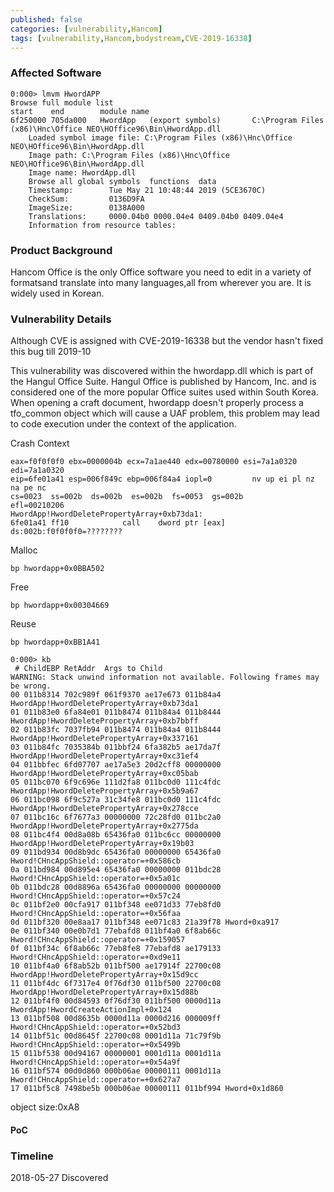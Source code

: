 ```yaml
---
published: false
categories: [vulnerability,Hancom]
tags: [vulnerability,Hancom,bodystream,CVE-2019-16338]
---
```


### Affected Software
~~~shell
0:000> lmvm HwordAPP
Browse full module list
start    end        module name
6f250000 705da000   HwordApp   (export symbols)       C:\Program Files (x86)\Hnc\Office NEO\HOffice96\Bin\HwordApp.dll
    Loaded symbol image file: C:\Program Files (x86)\Hnc\Office NEO\HOffice96\Bin\HwordApp.dll
    Image path: C:\Program Files (x86)\Hnc\Office NEO\HOffice96\Bin\HwordApp.dll
    Image name: HwordApp.dll
    Browse all global symbols  functions  data
    Timestamp:        Tue May 21 10:48:44 2019 (5CE3670C)
    CheckSum:         0136D9FA
    ImageSize:        0138A000
    Translations:     0000.04b0 0000.04e4 0409.04b0 0409.04e4
    Information from resource tables:
~~~

### Product Background
Hancom Office is the only Office software you need to edit in a variety of formatsand translate into many languages,all from wherever you are.
It is widely used in Korean.

### Vulnerability Details
Although CVE is assigned with CVE-2019-16338 but the vendor hasn't fixed this bug till 2019-10

This vulnerability was discovered within the hwordapp.dll which is part of the Hangul Office Suite. Hangul Office is published by Hancom, Inc. and is considered one of the more popular Office suites used within South Korea. When opening a craft document, hwordapp doesn't properly process a tfo_common object which will cause a UAF problem, this problem may lead to code execution under the context of the application.

Crash Context

~~~shell
eax=f0f0f0f0 ebx=0000004b ecx=7a1ae440 edx=00780000 esi=7a1a0320 edi=7a1a0320
eip=6fe01a41 esp=006f849c ebp=006f84a4 iopl=0         nv up ei pl nz na pe nc
cs=0023  ss=002b  ds=002b  es=002b  fs=0053  gs=002b             efl=00210206
HwordApp!HwordDeletePropertyArray+0xb73da1:
6fe01a41 ff10            call    dword ptr [eax]      ds:002b:f0f0f0f0=????????
~~~

Malloc

~~~shell
bp hwordapp+0x0BBA502
~~~



Free

~~~shell
bp hwordapp+0x00304669
~~~



Reuse

~~~shell
bp hwordapp+0xBB1A41

0:000> kb
 # ChildEBP RetAddr  Args to Child              
WARNING: Stack unwind information not available. Following frames may be wrong.
00 011b8314 702c989f 061f9370 ae17e673 011b84a4 HwordApp!HwordDeletePropertyArray+0xb73da1
01 011b83e0 6fa84e01 011b8474 011b84a4 011b8444 HwordApp!HwordDeletePropertyArray+0xb7bbff
02 011b83fc 7037fb94 011b8474 011b84a4 011b8444 HwordApp!HwordDeletePropertyArray+0x337161
03 011b84fc 7035384b 011bbf24 6fa382b5 ae17da7f HwordApp!HwordDeletePropertyArray+0xc31ef4
04 011bbfec 6fd07707 ae17a5e3 20d2cff8 00000000 HwordApp!HwordDeletePropertyArray+0xc05bab
05 011bc070 6f9c696e 111d2fa8 011bc0d0 111c4fdc HwordApp!HwordDeletePropertyArray+0x5b9a67
06 011bc098 6f9c527a 31c34fe8 011bc0d0 111c4fdc HwordApp!HwordDeletePropertyArray+0x278cce
07 011bc16c 6f7677a3 00000000 72c28fd0 011bc2a0 HwordApp!HwordDeletePropertyArray+0x2775da
08 011bc4f4 00d8a08b 65436fa0 011bc6cc 00000000 HwordApp!HwordDeletePropertyArray+0x19b03
09 011bd934 00d8b9dc 65436fa0 00000000 65436fa0 Hword!CHncAppShield::operator=+0x586cb
0a 011bd984 00d895e4 65436fa0 00000000 011bdc28 Hword!CHncAppShield::operator=+0x5a01c
0b 011bdc28 00d8896a 65436fa0 00000000 00000000 Hword!CHncAppShield::operator=+0x57c24
0c 011bf2e0 00cfa917 011bf348 ee071d33 77eb8fd0 Hword!CHncAppShield::operator=+0x56faa
0d 011bf320 00e8aa17 011bf348 ee071c83 21a39f78 Hword+0xa917
0e 011bf340 00e0b7d1 77ebafd8 011bf4a0 6f8ab66c Hword!CHncAppShield::operator=+0x159057
0f 011bf34c 6f8ab66c 77eb8fe8 77ebafd8 ae179133 Hword!CHncAppShield::operator=+0xd9e11
10 011bf4a0 6f8ab52b 011bf500 ae17914f 22700c08 HwordApp!HwordDeletePropertyArray+0x15d9cc
11 011bf4dc 6f7317e4 0f76df30 011bf500 22700c08 HwordApp!HwordDeletePropertyArray+0x15d88b
12 011bf4f0 00d84593 0f76df30 011bf500 0000d11a HwordApp!HwordCreateActionImpl+0x124
13 011bf508 00d8635b 0000d11a 0000d216 000009ff Hword!CHncAppShield::operator=+0x52bd3
14 011bf51c 00d8645f 22700c08 0001d11a 71c79f9b Hword!CHncAppShield::operator=+0x5499b
15 011bf538 00d94167 00000001 0001d11a 0001d11a Hword!CHncAppShield::operator=+0x54a9f
16 011bf574 00d0d860 000b06ae 00000111 0001d11a Hword!CHncAppShield::operator=+0x627a7
17 011bf5c8 7498be5b 000b06ae 00000111 011bf994 Hword+0x1d860
~~~

object size:0xA8


#### PoC


### Timeline
2018-05-27 Discovered
